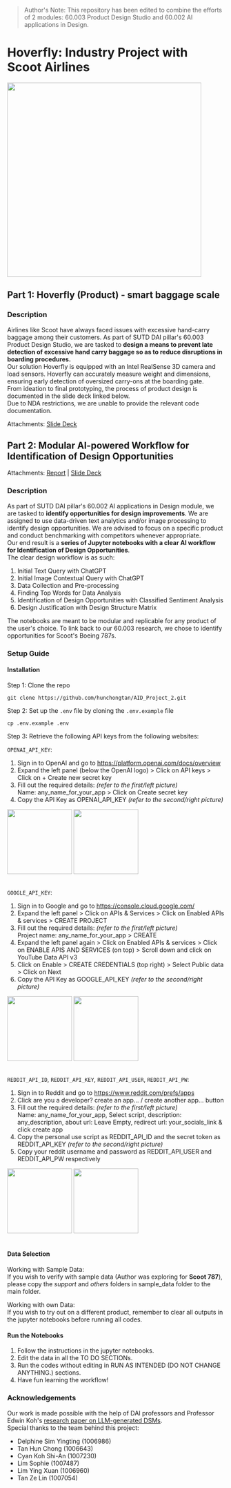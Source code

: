 > Author's Note: This repository has been edited to combine the efforts of 2 modules: 60.003 Product Design Studio and 60.002 AI applications in Design.

# Hoverfly: Industry Project with Scoot Airlines
<img src="https://github.com/user-attachments/assets/cf8b3a28-2bbc-434b-adeb-99d018d9fe1e" width="450" />

## Part 1: Hoverfly (Product) - smart baggage scale

### Description
Airlines like Scoot have always faced issues with excessive hand-carry baggage among their customers. As part of SUTD DAI pillar's 60.003 Product Design Studio, we are tasked to **design a means to prevent late detection of excessive hand carry baggage so as to reduce disruptions in boarding procedures.** \
Our solution Hoverfly is equipped with an Intel RealSense 3D camera and load sensors. Hoverfly can accurately measure weight and dimensions, ensuring early detection of oversized carry-ons at the boarding gate. \
From ideation to final prototyping, the process of product design is documented in the slide deck linked below. \
Due to NDA restrictions, we are unable to provide the relevant code documentation.

Attachments: <a href="https://drive.google.com/file/d/109IAcuBEuiMwqJvlES0tC23mJ7c9B4r4/view?usp=drive_link">Slide Deck</a>

## Part 2: Modular AI-powered Workflow for Identification of Design Opportunities

Attachments: <a href="https://drive.google.com/file/d/19BfR8KP5H9ZgINjIBLtVTuFUvUDm9AmV/view?usp=sharing">Report</a> | <a href="https://drive.google.com/file/d/1ekseudex5dNuzZgDrZGPnDmy0Faf7Z2P/view?usp=sharing">Slide Deck</a>

### Description
As part of SUTD DAI pillar's 60.002 AI applications in Design module, we are tasked to **identify opportunities for design improvements**. We are assigned to use data-driven text analytics and/or image processing to identify design opportunities. We are advised to focus on a specific product and conduct benchmarking with competitors whenever appropriate. \
Our end result is a **series of Jupyter notebooks with a clear AI workflow for Identification of Design Opportunities**. \
The clear design workflow is as such:
1. Initial Text Query with ChatGPT
2. Initial Image Contextual Query with ChatGPT
3. Data Collection and Pre-processing
4. Finding Top Words for Data Analysis
5. Identification of Design Opportunities with Classified Sentiment Analysis
6. Design Justification with Design Structure Matrix

The notebooks are meant to be modular and replicable for any product of the user's choice. To link back to our 60.003 research, we chose to identify opportunities for Scoot's Boeing 787s.

### Setup Guide

#### Installation
Step 1: Clone the repo
```
git clone https://github.com/hunchongtan/AID_Project_2.git
```

Step 2: Set up the  ```.env``` file by cloning the  ```.env.example``` file
```
cp .env.example .env
```

Step 3: Retrieve the following API keys from the following websites:

`OPENAI_API_KEY`:
1. Sign in to OpenAI and go to https://platform.openai.com/docs/overview
2. Expand the left panel (below the OpenAI logo) > Click on API keys > Click on + Create new secret key
3. Fill out the required details: *(refer to the first/left picture)* \
Name: any_name_for_your_app > Click on Create secret key
4. Copy the API Key as OPENAI_API_KEY *(refer to the second/right picture)*
<img src="https://github.com/hunchongtan/DAI_AID/assets/87000020/881bc85b-9e9a-4521-8cf5-b669ff99378b" height="150" />
<img src="https://github.com/hunchongtan/DAI_AID/assets/87000020/79baacd2-2c2c-4b3b-b55f-abccfd78baf6" height="150" />
<br>
<br>

`GOOGLE_API_KEY`:
1. Sign in to Google and go to https://console.cloud.google.com/
2. Expand the left panel > Click on APIs & Services > Click on Enabled APIs & services > CREATE PROJECT
3. Fill out the required details: *(refer to the first/left picture)* \
Project name: any_name_for_your_app > CREATE
4. Expand the left panel again > Click on Enabled APIs & services > Click on ENABLE APIS AND SERVICES (on top) > Scroll down and click on YouTube Data API v3
5. Click on Enable > CREATE CREDENTIALS (top right) > Select Public data > Click on Next
6. Copy the API Key as GOOGLE_API_KEY *(refer to the second/right picture)*
<img src="https://github.com/hunchongtan/DAI_AID/assets/87000020/92f6b2a6-ccea-4e45-81f8-cffc0a1a5f2d" height="150" />
<img src="https://github.com/hunchongtan/DAI_AID/assets/87000020/12145244-144d-451c-a2cb-513b22eea989" height="150" />
<br>
<br>

`REDDIT_API_ID`, `REDDIT_API_KEY`, `REDDIT_API_USER`, `REDDIT_API_PW`:
1. Sign in to Reddit and go to https://www.reddit.com/prefs/apps
2. Click are you a developer? create an app... / create another app… button
3. Fill out the required details: *(refer to the first/left picture)* \
Name: any_name_for_your_app, Select script, description: any_description, about url: Leave Empty, redirect url: your_socials_link & click create app
4. Copy the personal use script as REDDIT_API_ID and the secret token as REDDIT_API_KEY *(refer to the second/right picture)*
6. Copy your reddit username and password as REDDIT_API_USER and REDDIT_API_PW respectively
<img src="https://github.com/hunchongtan/DAI_AID/assets/87000020/8db914d3-f9f8-46b6-a5cc-f6dfb28475c4" height="150" />
<img src="https://github.com/hunchongtan/DAI_AID/assets/87000020/dd65e351-cd1a-4f25-87ff-b0c73b4e4719" height="150" />
<br>
<br>

#### Data Selection
Working with Sample Data: \
If you wish to verify with sample data (Author was exploring for **Scoot 787**), please copy the *support* and *others* folders in sample_data folder to the main folder.

Working with own Data: \
If you wish to try out on a different product, remember to clear all outputs in the jupyter notebooks before running all codes.

#### Run the Notebooks
1. Follow the instructions in the jupyter notebooks.
2. Edit the data in all the TO DO SECTIONs.
3. Run the codes without editing in RUN AS INTENDED (DO NOT CHANGE ANYTHING.) sections.
4. Have fun learning the workflow!

### Acknowledgements
Our work is made possible with the help of DAI professors and Professor Edwin Koh's <a href="https://arxiv.org/ftp/arxiv/papers/2312/2312.04134.pdf">research paper on LLM-generated DSMs</a>. \
Special thanks to the team behind this project:
- Delphine Sim Yingting (1006986)
- Tan Hun Chong (1006643)
- Cyan Koh Shi-An (1007230)
- Lim Sophie (1007487)
- Lim Ying Xuan (1006960)
- Tan Ze Lin (1007054)
